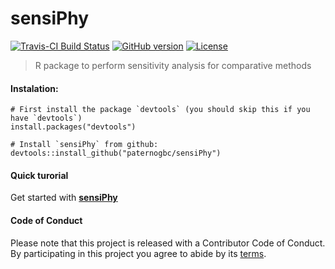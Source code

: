 # sensiPhy

[![Travis-CI Build Status](https://travis-ci.org/paternogbc/sensiPhy.svg?branch=master)](https://travis-ci.org/paternogbc/sensiPhy)
[![GitHub version](https://badge.fury.io/gh/paternogbc%2FsensiPhy.svg)](http://badge.fury.io/gh/paternogbc%2FsensiPhy)
[![License](http://img.shields.io/badge/license-GPL%20%28%3E=%202%29-orange.svg?style=flat)](http://www.gnu.org/licenses/gpl-2.0.html)


> R package to perform sensitivity analysis for comparative methods


#### Instalation:

```{r}
# First install the package `devtools` (you should skip this if you have `devtools`)
install.packages("devtools")

# Install `sensiPhy` from github: 
devtools::install_github("paternogbc/sensiPhy")
```

#### Quick turorial

Get started with [__sensiPhy__](https://github.com/paternogbc/sensiPhy/wiki/Quick-tutorial)

#### Code of Conduct
Please note that this project is released with a Contributor Code of Conduct. By participating in this project you agree to abide by its [terms](https://github.com/paternogbc/sensiPhy/blob/master/CODE_OF_CONDUCT.md).
